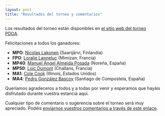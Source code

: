 ```yaml
---
layout: post
title: "Resultados del torneo y comentarios"
---
```


Los resultados del torneo están disponibles en [el sitio web del torneo PDGA](https://www.pdga.com/tour/event/55235).

<!-- more -->

Felicitaciones a todos los ganadores:

  * **MPO**: [Nicolas Lakonen](https://www.pdga.com/player/66627) (Saarijärvi, Finlandia)
  * **FPO**: [Loralie Lanneluc](https://www.pdga.com/player/129367) (Mimizan, Francia)
  * **MP40**: [Manuel Ángel Almeida Posada](https://www.pdga.com/player/77464) (Noreña, España)
  * **MP50**: [Loic Dumont](https://www.pdga.com/player/25096) (Challans, Francia)
  * **MA1**: [Cole Cook](https://www.pdga.com/player/171340) (Illinois, Estados Unidos)
  * **MA4**: [Pedro González Bascoy](https://www.pdga.com/player/158494) (Santiago de Compostela, España)

Queríamos agradeceros a todos y a todas por venir y esperamos que hayáis disfrutado durante vuestra estancia aquí.

Cualquier tipo de comentario o sugerencia sobre el torneo será muy apreciado. Podéis [enviarnos vuestros comentarios a través de este enlace](https://www.pdga.com/tour/event/feedback/?event=II%20Open%20Xacobeo&date=2022-04-15&email=td%40openxacobeo.com).
